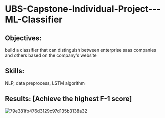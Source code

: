 # UBS-Capstone-Individual-Project---ML-Classifier

## Objectives: 
build a classifier that can distinguish between enterprise saas companies and others based on
the company's website

## Skills:
NLP, data preprocess, LSTM algorithm

## Results: [Achieve the highest F-1 score]
![79e381fb476d3129c97d135b3138a32](https://user-images.githubusercontent.com/89110858/195452272-52cea1f7-eece-4b46-b3f0-4d9bdf122ed9.png)

